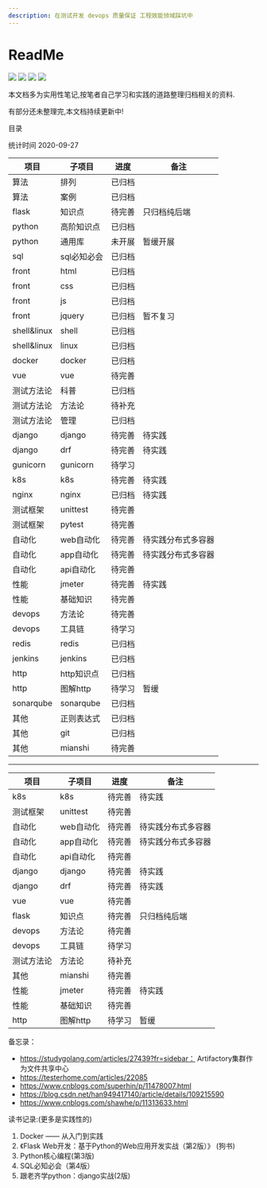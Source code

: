 ```yaml
---
description: 在测试开发 devops 质量保证 工程效能领域踩坑中
---
```


# ReadMe

[![](https://img.shields.io/github/watchers/fungaegis/notes?label=watch&style=social)](https://github.com/fungaegis/notes/subscription) 
[![](https://img.shields.io/github/stars/fungaegis/notes?style=social)](https://github.com/fungaegis/notes) 
[![](https://img.shields.io/github/forks/fungaegis/notes?style=social)](https://github.com/fungaegis/notes/fork) 
[![](https://img.shields.io/github/followers/fungaegis?style=social)](https://github.com/fungaegis)



本文档多为实用性笔记,按笔者自己学习和实践的道路整理归档相关的资料.

有部分还未整理完,本文档持续更新中!


目录

统计时间 2020-09-27

|项目|子项目|进度|备注|
|-|-|-|-|
|算法|排列|已归档||
|算法|案例|已归档||
|flask|知识点|待完善|只归档纯后端|
|python|高阶知识点|已归档||
|python|通用库|未开展|暂缓开展|
|sql|sql必知必会|已归档||
|front|html|已归档||
|front|css|已归档||
|front|js|已归档||
|front|jquery|已归档|暂不复习|
|shell&linux|shell|已归档||
|shell&linux|linux|已归档||
|docker|docker|已归档||
|vue|vue|待完善||
|测试方法论|科普|已归档||
|测试方法论|方法论|待补充||
|测试方法论|管理|已归档||
|django|django|待完善|待实践|
|django|drf|待完善|待实践|
|gunicorn|gunicorn|待学习||
|k8s|k8s|待完善|待实践|
|nginx|nginx|已归档|待实践|
|测试框架|unittest|待完善||
|测试框架|pytest|待完善||
|自动化|web自动化|待完善|待实践分布式多容器|
|自动化|app自动化|待完善|待实践分布式多容器|
|自动化|api自动化|待完善||
|性能|jmeter|待完善|待实践|
|性能|基础知识|待完善||
|devops|方法论|待完善||
|devops|工具链|待学习||
|redis|redis|已归档||
|jenkins|jenkins|已归档||
|http|http知识点|已归档||
|http|图解http|待学习|暂缓|
|sonarqube|sonarqube|已归档|
|其他|正则表达式|已归档||
|其他|git|已归档||
|其他|mianshi|待完善||

---

|项目|子项目|进度|备注|
|-|-|-|-|
|k8s|k8s|待完善|待实践|
|测试框架|unittest|待完善||
|自动化|web自动化|待完善|待实践分布式多容器|
|自动化|app自动化|待完善|待实践分布式多容器|
|自动化|api自动化|待完善||
|django|django|待完善|待实践|
|django|drf|待完善|待实践|
|vue|vue|待完善||
|flask|知识点|待完善|只归档纯后端|
|devops|方法论|待完善||
|devops|工具链|待学习||
|测试方法论|方法论|待补充||
|其他|mianshi|待完善||
|性能|jmeter|待完善|待实践|
|性能|基础知识|待完善||
|http|图解http|待学习|暂缓|


备忘录：
- https://studygolang.com/articles/27439?fr=sidebar： Artifactory集群作为文件共享中心
- https://testerhome.com/articles/22085
- https://www.cnblogs.com/superhin/p/11478007.html
- https://blog.csdn.net/han949417140/article/details/109215590
- https://www.cnblogs.com/shawhe/p/11313633.html


读书记录:(更多是实践性的)
1. Docker —— 从入门到实践
2. 《Flask Web开发：基于Python的Web应用开发实战（第2版）》 (狗书)
3. Python核心编程(第3版)
4. SQL必知必会（第4版）
5. 跟老齐学python：django实战(2版)

